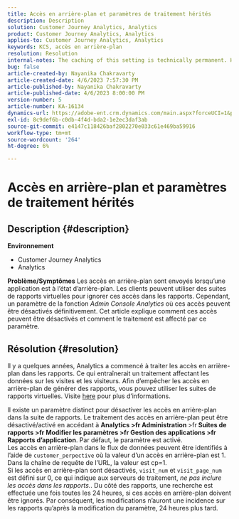 ```yaml
---
title: Accès en arrière-plan et paramètres de traitement hérités
description: Description
solution: Customer Journey Analytics, Analytics
product: Customer Journey Analytics, Analytics
applies-to: Customer Journey Analytics, Analytics
keywords: KCS, accès en arrière-plan
resolution: Resolution
internal-notes: The caching of this setting is technically permanent. However, since we restart those services daily, we are practically manually busting that cache once very 24 hours. The setting caching behavior isn't really documented and is more just of an implementation detail. Therefore, be careful when sharing the information with customers.
bug: false
article-created-by: Nayanika Chakravarty
article-created-date: 4/6/2023 7:57:30 PM
article-published-by: Nayanika Chakravarty
article-published-date: 4/6/2023 8:00:00 PM
version-number: 5
article-number: KA-16134
dynamics-url: https://adobe-ent.crm.dynamics.com/main.aspx?forceUCI=1&pagetype=entityrecord&etn=knowledgearticle&id=6378873d-b5d4-ed11-a7c7-6045bd006b3d
exl-id: 8c9def6b-c0db-4f4d-bda2-1e2ec3daf3ab
source-git-commit: e4147c118426baf2802270e033c61e469ba59916
workflow-type: tm+mt
source-wordcount: '264'
ht-degree: 6%

---
```


# Accès en arrière-plan et paramètres de traitement hérités

## Description {#description}

<b>Environnement</b>
- Customer Journey Analytics
- Analytics



<b>Problème/Symptômes</b>
Les accès en arrière-plan sont envoyés lorsqu’une application est à l’état d’arrière-plan. Les clients peuvent utiliser des suites de rapports virtuelles pour ignorer ces accès dans les rapports. Cependant, un paramètre de la fonction *Admin Console Analytics* où ces accès peuvent être désactivés définitivement. Cet article explique comment ces accès peuvent être désactivés et comment le traitement est affecté par ce paramètre.


## Résolution {#resolution}


Il y a quelques années, Analytics a commencé à traiter les accès en arrière-plan dans les rapports. Ce qui entraînerait un traitement affectant les données sur les visites et les visiteurs. Afin d’empêcher les accès en arrière-plan de générer des rapports, vous pouvez utiliser les suites de rapports virtuelles. Visite [here](https://experienceleague.adobe.com/docs/analytics/components/virtual-report-suites/vrs-components.html?lang=fr) pour plus d’informations.

Il existe un paramètre distinct pour désactiver les accès en arrière-plan dans la suite de rapports. Le traitement des accès en arrière-plan peut être désactivé/activé en accédant à <b>Analytics </b><b>>fr</b><b> Administration </b>>fr<b> Suites de rapports </b><b>>fr</b><b> Modifier les paramètres </b><b>>fr</b><b> Gestion des applications </b><b>>fr</b><b> Rapports d’application</b>. Par défaut, le paramètre est activé.
<br>Les accès en arrière-plan dans le flux de données peuvent être identifiés à l’aide de `customer_perpective` où la valeur d’un accès en arrière-plan est 1. Dans la chaîne de requête de l’URL, la valeur est cp=1.<br>
Si les accès en arrière-plan sont désactivés, `visit_num` et `visit_page_num` est défini sur 0, ce qui indique aux serveurs de traitement, *ne pas inclure les accès dans les rapports.*. Du côté des rapports, une recherche est effectuée une fois toutes les 24 heures, si ces accès en arrière-plan doivent être ignorés. Par conséquent, les modifications n’auront une incidence sur les rapports qu’après la modification du paramètre, 24 heures plus tard.
